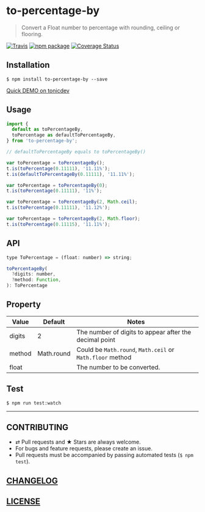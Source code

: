# to-percentage-by

> Convert a Float number to percentage with rounding, ceiling or flooring.

[![Travis][build-badge]][build] [![npm package][npm-badge]][npm] [![Coverage Status][coveralls-badge]][coveralls]

[build-badge]: https://img.shields.io/travis/evenchange4/to-percentage-by/master.svg?style=flat-square
[build]: https://travis-ci.org/evenchange4/to-percentage-by

[npm-badge]: https://img.shields.io/npm/v/to-percentage-by.svg?style=flat-square
[npm]: https://www.npmjs.org/package/to-percentage-by

[coveralls-badge]: https://img.shields.io/coveralls/evenchange4/to-percentage-by/master.svg?style=flat-square
[coveralls]: https://coveralls.io/github/evenchange4/to-percentage-by

## Installation

```console
$ npm install to-percentage-by --save
```

[Quick DEMO on tonicdev](https://tonicdev.com/evenchange4/to-percentage-by)

## Usage

```js
import {
  default as toPercentageBy,
  toPercentage as defaultToPercentageBy,
} from 'to-percentage-by';

// defaultToPercentageBy equals to toPercentageBy()

var toPercentage = toPercentageBy();
t.is(toPercentage(0.11111), '11.11%');
t.is(defaultToPercentageBy(0.11111), '11.11%');

var toPercentage = toPercentageBy(0);
t.is(toPercentage(0.11111), '11%');

var toPercentage = toPercentageBy(2, Math.ceil);
t.is(toPercentage(0.11111), '11.12%');

var toPercentage = toPercentageBy(2, Math.floor);
t.is(toPercentage(0.11115), '11.11%');
```

## API

```js
type ToPercentage = (float: number) => string;

toPercentageBy(
  ?digits: number,
  ?method: Function,
): ToPercentage
```

## Property

| **Value** | **Default**  | **Notes**  |
| ------- | ---------- | ------ |
| digits  | 2          | The number of digits to appear after the decimal point |
| method  | Math.round | Could be `Math.round`, `Math.ceil` or `Math.floor` method |
| float  |  | The number to be converted. |

## Test

```
$ npm run test:watch
```

---

## CONTRIBUTING

* ⇄ Pull requests and ★ Stars are always welcome.
* For bugs and feature requests, please create an issue.
* Pull requests must be accompanied by passing automated tests (`$ npm test`).

## [CHANGELOG](CHANGELOG.md)

## [LICENSE](LICENSE)
